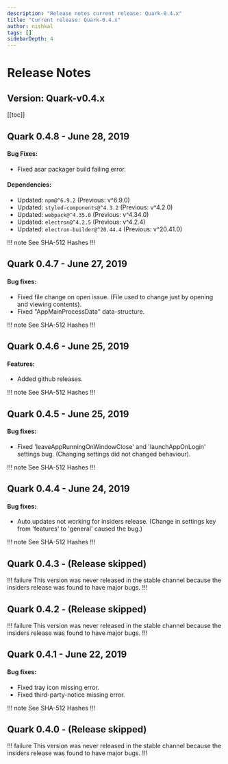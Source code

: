 ```yaml
---
description: "Release notes current release: Quark-0.4.x"
title: "Current release: Quark-0.4.x"
author: nishkal
tags: []
sidebarDepth: 4
---
```



# Release Notes

## Version: Quark-v0.4.x



[[toc]]

<!-- Quark-0.4.8-start -->
## Quark 0.4.8 - June 28, 2019

#### Bug Fixes:
* Fixed asar packager build failing error.

#### Dependencies:
* Updated: `npm@^6.9.2` (Previous: v^6.9.0)
* Updated: `styled-components@^4.3.2` (Previous: v^4.2.0)
* Updated: `webpack@^4.35.0` (Previous: v^4.34.0)
* Updated: `electron@^4.2.5` (Previous: v^4.2.4)
* Updated: `electron-builder@^20.44.4` (Previous: v^20.41.0)


!!! note See SHA-512 Hashes
<DropDown>
<ReleaseNotes :sha='{
    "Quark-win-0.4.8.exe": "1mIU/NGZpwN3g2v/R7OYrKNA5scRc2MJ0xOpbr+EwO4Bzz0s0IDRgHJ1cUuECSFQvuA2EIfEELg9tQ26otDc5A==",
    "Quark-win-x64-0.4.8.msi": "/6nbclOnu+6tOJpnzGtcceyTZgJ3a6b9pOgFFiU31erUPrkFFZmiOStnO3u/v/GAWyKzQ42xOfOvpSqoAG9l+g==",
    "Quark-win-x64-0.4.8.zip": "3CUtDPKcnuCbHGoslkhxmuudH9eC6xqY9OgZ3AIhMiFlrprUH8tIa4m/LiGfDUwx35ts0wfurHN9FpmtfVnm6A==",
    "Quark-linux-amd64-0.4.8.deb": "fe0msGadzBhN1QgYXaGRd8YoaLdwY/3qvcIvGzE7Z37PJB7B+4suHZe2pz8gwacbnTDAJDqi9g3P7zcV1zTzrg==",
    "Quark-linux-x64-0.4.8.tar.gz": "SD/xmge3WWlgY1B8uaWnv7B8YGImjxnZXDv6/n5B2I1pTV5c0/d3vjwNGB+iWJJJSaUGoi8WqOxf2Sn87eWrNQ==",
    "Quark-linux-x86_64-0.4.8.AppImage": "TTtZB1j6tYjmby5nvSL03I3iM6GQF8aYfnubyQAOZqYUSMiEON9XHjdLzNmDyuPxFNRMP4ZvFogVu/XGp2uAtg=="
}' />
</DropDown>
!!!

<!-- ---------------------------------------------- -->
<!-- Quark-0.4.8-end -->




<!-- Quark-0.4.7-start -->
## Quark 0.4.7 - June 27, 2019

#### Bug fixes:
* Fixed file change on open issue. (File used to change just by opening and viewing contents).
* Fixed "AppMainProcessData" data-structure.



!!! note See SHA-512 Hashes
<DropDown>
<ReleaseNotes :sha='{
    "Quark-win-0.4.7.exe": "yXJwigCCPdltZ0d5+1BsQH8YSOlxYsyQSVdLTnYNvcEPcOY/kurzxXEQAJ7FeArHCDg2RoJEU1ExFANyKc/Z6g==",
    "Quark-win-x64-0.4.7.msi": "dxuhlHgS3jaVjmZrclm1sRrz0oS+tZvDqTkZjIxJJL6CLXeOugPaD4WBuMbROHYbVUZqwz/S14bYwLSDX91a2Q==",
    "Quark-win-x64-0.4.7.zip": "iCQ/hSXbPmxEz7GZGzk+mHJk47YPFenCiHYd4LO09IyV66v6oTqFHwlPid1Vg3+o4atr8SymDPD0kP5nhL4TUg==",
    "Quark-linux-amd64-0.4.7.deb": "wxAj2StF4dcvImOAgQwcSz38T7hbVagtjIeo97GOf7/QWPu6/79VI7zCYxJxSW4U101UuZVPIcnxs8ruR1rw7w==",
    "Quark-linux-x64-0.4.7.tar.gz": "DpiurAnrJA/AaJIyq3jfAP7/ISHWRMQ7Syehv4CEy8JKXkWSP63jtOehvsKhnJUxFWJzeAiodqijXJkbNm+ULA==",
    "Quark-linux-x86_64-0.4.7.AppImage": "OaSOn6iA5aoklOaPUtXWNytvm6pb5unCpcWnl0oMzaSTdKKiXRS2TucLnqPlKsmHKbF17Dj3bOxiZ0jjCx46gQ=="
}' />
</DropDown>
!!!

<!-- ---------------------------------------------- -->
<!-- Quark-0.4.7-end -->




<!-- Quark-0.4.6-start -->
## Quark 0.4.6 - June 25, 2019

#### Features:
* Added github releases.



!!! note See SHA-512 Hashes
<DropDown>
<ReleaseNotes :sha='{
    "Quark-win-0.4.6.exe": "wotQeWexFaoq6FRsoeWZpLxIcfXYxu3hQNzkSGTJg1Ljop1Sd+vMGEHY/FOQA1B2SYmEU7R0/SQ9ZGUoJXwqGw==",
    "Quark-win-x64-0.4.6.msi": "gPK246NiXOvkm4ZWIU6231peWdTaC/LVE2Om/4PTEVLWu+5SdVdYUY6kZsTjV3m6yQZVbD1Sa0TjQDUcIVOJbA==",
    "Quark-win-x64-0.4.6.zip": "nqwzh7+ML09o/4oiQXHAkSW9trcUl3jsy+lZD4KYTzYhJJhPN++xepzOq92kaGGUEmL6fdJMRagI2o8ZXngNow==",
    "Quark-linux-amd64-0.4.6.deb": "d2PKDExj4FoyEQEd0MH7onOehke605D6CvgTL2lVex6mo0WS2Job0cJeoI6TTbCiSWxvaNBtX5Y8XuWxlHcktA==",
    "Quark-linux-x64-0.4.6.tar.gz": "VJOznWdi3saQOh7+lql6ShBnkMVuvCZsz94kNTePH2epsoYyMyGjFr6brzPSUQ4AzcClVwOKBWF7X/tD+Ip75w==",
    "Quark-linux-x86_64-0.4.6.AppImage": "O1QeEgEsPw0hmUxPrjXPyXAkYLsvb6eFPp2EHZjbm4xfg/PDc/Gxi7v5HUtCpD6LGxmeQcSZFGxfnqRLQ9eN/w=="
}' />
</DropDown>
!!!

<!-- ---------------------------------------------- -->
<!-- Quark-0.4.6-end -->




<!-- Quark-0.4.5-start -->
## Quark 0.4.5 - June 25, 2019

#### Bug fixes:
* Fixed 'leaveAppRunningOnWindowClose' and 'launchAppOnLogin' settings bug. (Changing settings did not changed behaviour).



!!! note See SHA-512 Hashes
<DropDown>
<ReleaseNotes :sha='{
    "Quark-win-0.4.5.exe": "SNJssazm4+bN8JspF4+pQfhJHbjEuP1TqdmSkSpwEfUWZEBRyP/1A+M0Beib6X4j4zbMxkgW9VRr4cMscEPxWg==",
    "Quark-win-x64-0.4.5.msi": "7+f8DMpp21DWo7KGSrvsbkJrZKvEPyMlrBcaGO4aosiVxjSI2O/ZCOhxaPhrL0rnkHNSADcen5OCc0UzSLrjGg==",
    "Quark-win-x64-0.4.5.zip": "wIswcvZeoXnJTPBfums5LxxVb4DMYsy3FhrEvBe+pbGSNsY6wx44S+FOgyQcLPdXraGZ9Ky+5k1I/5YN+KBmHg==",
    "Quark-linux-amd64-0.4.5.deb": "lbDMDyWM5t13uwS2FaK8o+BCAx+xPgiLXJpM4vsyi7ZJ7RQfHRkrUUwXBHBgpNCN5Ig0AzFCrbcabG9m/BbNPw==",
    "Quark-linux-x64-0.4.5.tar.gz": "/dyYefaBr8jInItJ7GW7lGnqTen1myVgX9Ot6iaOo36yHfwVL9+IhwuN0mAYmDr/G1wXDm5A34kcEt603/PG9A==",
    "Quark-linux-x86_64-0.4.5.AppImage": "NyClWqcglvjWOhMNmdvUL4dYvhFkb1LvcGPHHtH55R/ugyPn17SdTy3lkGRDPMKr0wRBG/t0t0+rJNJSz43PJQ=="
}' />
</DropDown>
!!!

<!-- ---------------------------------------------- -->
<!-- Quark-0.4.5-end -->




<!-- Quark-0.4.4-start -->
## Quark 0.4.4 - June 24, 2019

#### Bug fixes:
* Auto updates not working for insiders release. (Change in settings key from 'features' to 'general' caused the bug.)



!!! note See SHA-512 Hashes
<DropDown>
<ReleaseNotes :sha='{
    "Quark-win-0.4.4.exe": "s0tHUTsQANK9SG0HsqvUL/iWbbs0exxugvTQSIUZIlx+ytO4KetCrMEdGc7VR35OqKWDDc9X+pa+l5muSk+73Q==",
    "Quark-win-x64-0.4.4.msi": "xHP5YCNGef9VsqRKCWy5EkzDUQEhWbgSIqAwGhERv8lv3wt5R8fkq9ItqkX4i7JRkIxadUDHh6dLeC9ujw4s3w==",
    "Quark-win-x64-0.4.4.zip": "dUfoTskuEU+exqA5KVP0xLDucZpkdb+FEHPO5kF020AV3/L+1KBnJuBHEhF8cYlQG+3kkAvPEjFaFjRGLM6nUw==",
    "Quark-linux-amd64-0.4.4.deb": "LELdjwjSbr41gmF60vbqyDVSoHXbr7RtP4mTcdyC65jNME40WpoczQnCcwVap1g2auvaq4xllUPKja0OarJOYA==",
    "Quark-linux-x64-0.4.4.tar.gz": "2Gu0OkpDHtrhUpoj4+Y++mRIXYpCKt637BII/a7vNwDHOOGVutRz03OKOdx1NUjEaqQtRZ0lyLhfXUrqFhNQKw==",
    "Quark-linux-x86_64-0.4.4.AppImage": "2mFmT5TFeSn0+Clj53VXQVJmBDZ8urnSvZhP8riTnch1qcuF6eRoLM4ZI931iohW/nuVHulD7gR9NEMDppwGnA=="
}' />
</DropDown>
!!!

<!-- ---------------------------------------------- -->
<!-- Quark-0.4.4-end -->




<!-- Quark-0.4.3-start -->
## Quark 0.4.3 - (Release skipped)
!!! failure This version was never released in the stable channel because the insiders release was found to have major bugs.
!!!
<!-- ---------------------------------------------- -->
<!-- Quark-0.4.3-end -->




<!-- Quark-0.4.2-start -->
## Quark 0.4.2 - (Release skipped)
!!! failure This version was never released in the stable channel because the insiders release was found to have major bugs.
!!!
<!-- ---------------------------------------------- -->
<!-- Quark-0.4.2-end -->




<!-- Quark-0.4.1-start -->
## Quark 0.4.1 - June 22, 2019

#### Bug fixes:
* Fixed tray icon missing error.
* Fixed third-party-notice missing error.



!!! note See SHA-512 Hashes
<DropDown>
<ReleaseNotes :sha='{
    "Quark-win-0.4.1.exe": "2niu8buUhDdrUguNubouOwhT/QA3hx3G4q53p7jFh+JuxFUZZwuTOlb3GrrgNhITrNBBTtgTUaOTssHKYporXQ==",
    "Quark-win-x64-0.4.1.msi": "fubBqivZ66kIYyjGeQ60iKEKCZghPOXbBOUA5GxB4Doa7zPnR8kWqy8ADtyJQIha4BaXv6l5FHgVucJzJcyplQ==",
    "Quark-win-x64-0.4.1.zip": "KFma/e7bcC3F2eiIwBO+QnnX0Mk5svJ1PdXGHqIufwwYR/hJaNnWjPCe7VimkT8ZcmoIem8TjGaoCZfVZkmsvw==",
    "Quark-linux-amd64-0.4.1.deb": "eUNf+sp3QKD5D3Ixb058wvfD32x+0rRkXz+bNq6gRjgGY4OgXQ/FDlfG4VhDEi037EohtwZujGUmzzvOSxAbsA==",
    "Quark-linux-x64-0.4.1.tar.gz": "jZwkDMVaVHGrs89eub0FKCOh6FfOmWREpbssHOVDsIabnMxrinFII2Fpv9U3xzVod0QcV7vnEYUwJVtmsbSfQQ==",
    "Quark-linux-x86_64-0.4.1.AppImage": "qkUZX2TbFgHcsTKUfFsIb2gZ1JrVzrrbfGqpaKYzokHOxO/QZI0Fv/f92HUr3CfV/0hJ5TmFNLPFOdJt2Szd4w=="
}' />
</DropDown>
!!!

<!-- ---------------------------------------------- -->
<!-- Quark-0.4.1-end -->




<!-- Quark-0.4.0-start -->
## Quark 0.4.0 - (Release skipped)
!!! failure This version was never released in the stable channel because the insiders release was found to have major bugs.
!!!
<!-- ---------------------------------------------- -->
<!-- Quark-0.4.0-end -->


